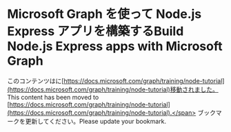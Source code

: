 # <a name="build-nodejs-express-apps-with-microsoft-graph"></a><span data-ttu-id="dd119-101">Microsoft Graph を使って Node.js Express アプリを構築する</span><span class="sxs-lookup"><span data-stu-id="dd119-101">Build Node.js Express apps with Microsoft Graph</span></span>

<span data-ttu-id="dd119-102">このコンテンツはに[https://docs.microsoft.com/graph/training/node-tutorial](https://docs.microsoft.com/graph/training/node-tutorial)移動されました。</span><span class="sxs-lookup"><span data-stu-id="dd119-102">This content has been moved to [https://docs.microsoft.com/graph/training/node-tutorial](https://docs.microsoft.com/graph/training/node-tutorial).</span></span> <span data-ttu-id="dd119-103">ブックマークを更新してください。</span><span class="sxs-lookup"><span data-stu-id="dd119-103">Please update your bookmark.</span></span>
